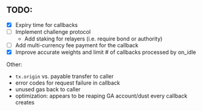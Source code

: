 ## TODO:
- [x] Expiry time for callbacks
- [ ] Implement challenge protocol
    - Add staking for relayers (i.e. require bond or authority)
- [ ] Add multi-currency fee payment for the callback
- [x] Improve accurate weights and limit # of callbacks processed by on_idle

Other:
- `tx.origin` vs. payable transfer to caller
- error codes for request failure in callback
- unused gas back to caller
- optimization: appears to be reaping GA account/dust every callback creates
